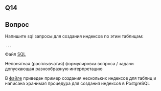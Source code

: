 ## Q14

## Вопрос
Напишите sql запросы для создания индексов по этим таблицам:  
```
...
```

Файл [SQL](./Q14.sql)

Непонятная (расплывчатая) формулировка вопроса / задачи допускающая разнообразную интерпретацию

В [файле](./Q14.sql) приведен пример создания нескольких индексов
для таблиц и написана хранимая процедура для создания индексов
в PostgreSQL

